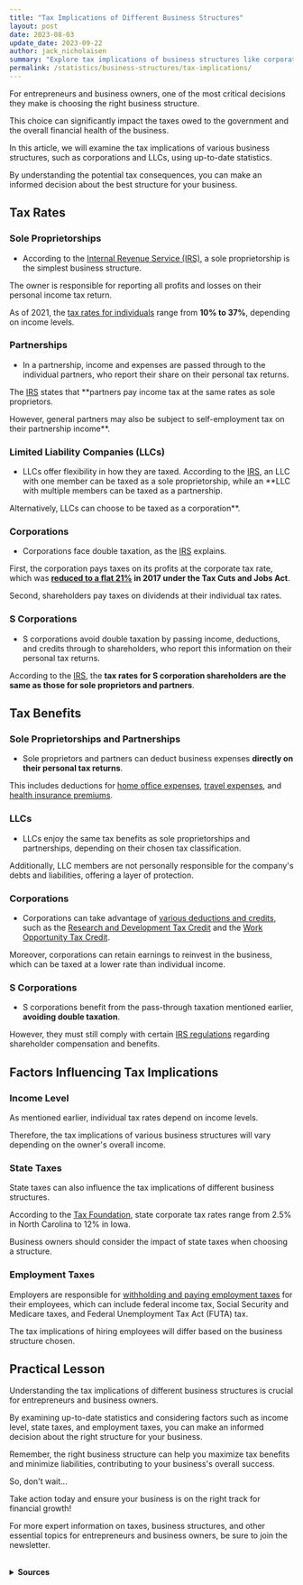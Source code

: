 ```yaml
---
title: "Tax Implications of Different Business Structures"
layout: post
date: 2023-08-03
update_date: 2023-09-22
author: jack_nicholaisen
summary: "Explore tax implications of business structures like corporations & LLCs. Make informed decisions to maximize benefits & minimize liabilities."
permalink: /statistics/business-structures/tax-implications/
---
```


For entrepreneurs and business owners, one of the most critical decisions they make is choosing the right business structure. 

This choice can significantly impact the taxes owed to the government and the overall financial health of the business. 

In this article, we will examine the tax implications of various business structures, such as corporations and LLCs, using up-to-date statistics. 

By understanding the potential tax consequences, you can make an informed decision about the best structure for your business.

## Tax Rates

### Sole Proprietorships

-   According to the [Internal Revenue Service (IRS)](https://www.irs.gov/businesses/small-businesses-self-employed/sole-proprietorships), a sole proprietorship is the simplest business structure. 

The owner is responsible for reporting all profits and losses on their personal income tax return. 

As of 2021, the [tax rates for individuals](https://www.irs.gov/newsroom/irs-provides-tax-inflation-adjustments-for-tax-year-2021) range from **10% to 37%**, depending on income levels.

### Partnerships

-   In a partnership, income and expenses are passed through to the individual partners, who report their share on their personal tax returns. 

The [IRS](https://www.irs.gov/businesses/small-businesses-self-employed/partnerships) states that **partners pay income tax at the same rates as sole proprietors. 

However, general partners may also be subject to self-employment tax on their partnership income**.

### Limited Liability Companies (LLCs)

-   LLCs offer flexibility in how they are taxed. According to the [IRS](https://www.irs.gov/businesses/small-businesses-self-employed/limited-liability-company-llc), an LLC with one member can be taxed as a sole proprietorship, while an **LLC with multiple members can be taxed as a partnership. 

Alternatively, LLCs can choose to be taxed as a corporation**.

### Corporations

-   Corporations face double taxation, as the [IRS](https://www.irs.gov/businesses/small-businesses-self-employed/corporations) explains. 

First, the corporation pays taxes on its profits at the corporate tax rate, which was **[reduced to a flat 21%](https://www.taxpolicycenter.org/briefing-book/how-did-tax-cuts-and-jobs-act-change-business-taxes) in 2017 under the Tax Cuts and Jobs Act**. 

Second, shareholders pay taxes on dividends at their individual tax rates.

### S Corporations

-   S corporations avoid double taxation by passing income, deductions, and credits through to shareholders, who report this information on their personal tax returns. 

According to the [IRS](https://www.irs.gov/businesses/small-businesses-self-employed/s-corporations), the **tax rates for S corporation shareholders are the same as those for sole proprietors and partners**.

## Tax Benefits

###  Sole Proprietorships and Partnerships

-   Sole proprietors and partners can deduct business expenses **directly on their personal tax returns**. 

This includes deductions for [home office expenses](https://www.irs.gov/businesses/small-businesses-self-employed/home-office-deduction), [travel expenses](https://www.irs.gov/taxtopics/tc511), and [health insurance premiums](https://www.irs.gov/publications/p535#en_US_2020_publink1000208848).

###  LLCs

-   LLCs enjoy the same tax benefits as sole proprietorships and partnerships, depending on their chosen tax classification. 

Additionally, LLC members are not personally responsible for the company's debts and liabilities, offering a layer of protection.

###  Corporations

-   Corporations can take advantage of [various deductions and credits](https://www.irs.gov/businesses/small-businesses-self-employed/deducting-business-expenses), such as the [Research and Development Tax Credit](https://www.irs.gov/businesses/small-businesses-self-employed/research-credits) and the [Work Opportunity Tax Credit](https://www.irs.gov/businesses/small-businesses-self-employed/work-opportunity-tax-credit). 

Moreover, corporations can retain earnings to reinvest in the business, which can be taxed at a lower rate than individual income.

###  S Corporations

-   S corporations benefit from the pass-through taxation mentioned earlier, **avoiding double taxation**. 

However, they must still comply with certain [IRS regulations](https://www.irs.gov/businesses/small-businesses-self-employed/s-corporation-compensation-and-medical-insurance-issues) regarding shareholder compensation and benefits.

## Factors Influencing Tax Implications

###  Income Level

As mentioned earlier, individual tax rates depend on income levels. 

Therefore, the tax implications of various business structures will vary depending on the owner's overall income.

###  State Taxes

State taxes can also influence the tax implications of different business structures. 

According to the [Tax Foundation](https://taxfoundation.org/state-corporate-income-tax-rates-brackets-2021/), state corporate tax rates range from 2.5% in North Carolina to 12% in Iowa. 

Business owners should consider the impact of state taxes when choosing a structure.

###  Employment Taxes

Employers are responsible for [withholding and paying employment taxes](https://www.irs.gov/businesses/small-businesses-self-employed/understanding-employment-taxes) for their employees, which can include federal income tax, Social Security and Medicare taxes, and Federal Unemployment Tax Act (FUTA) tax. 

The tax implications of hiring employees will differ based on the business structure chosen.

## Practical Lesson

Understanding the tax implications of different business structures is crucial for entrepreneurs and business owners. 

By examining up-to-date statistics and considering factors such as income level, state taxes, and employment taxes, you can make an informed decision about the right structure for your business. 

Remember, the right business structure can help you maximize tax benefits and minimize liabilities, contributing to your business's overall success. 

So, don't wait...

Take action today and ensure your business is on the right track for financial growth!

For more expert information on taxes, business structures, and other essential topics for entrepreneurs and business owners, be sure to join the newsletter.

<script async data-uid="0625212ce2" src="https://adept-hustler-4565.ck.page/0625212ce2/index.js"></script>

<br>
<details>
<summary><b>Sources</b></summary>
<br>
<ul>
    <li><a href="https://www.irs.gov/businesses/small-businesses-self-employed/sole-proprietorships">Internal Revenue Service: Sole Proprietorships</a></li>
    <li><a href="https://www.irs.gov/businesses/small-businesses-self-employed/partnerships">Internal Revenue Service: Partnerships</a></li>
    <li><a href="https://www.irs.gov/businesses/small-businesses-self-employed/limited-liability-company-llc">Internal Revenue Service: Limited Liability Company (LLC)</a></li>
    <li><a href="https://www.irs.gov/businesses/small-businesses-self-employed/corporations">Internal Revenue Service: Corporations</a></li>
    <li><a href="https://www.irs.gov/businesses/small-businesses-self-employed/s-corporations">Internal Revenue Service: S Corporations</a></li>
    <li><a href="https://www.taxpolicycenter.org/briefing-book/how-did-tax-cuts-and-jobs-act-change-business-taxes">Tax Policy Center: How did the Tax Cuts and Jobs Act change business taxes?</a></li>
    <li><a href="https://taxfoundation.org/state-corporate-income-tax-rates-brackets-2021/">Tax Foundation: State Corporate Income Tax Rates and Brackets for 2021</a></li>
    <li><a href="https://www.irs.gov/businesses/small-businesses-self-employed/understanding-employment-taxes">Internal Revenue Service: Understanding Employment Taxes</a></li>
</ul>
</details>


